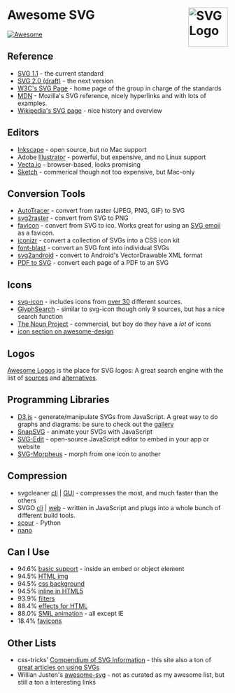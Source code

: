 # Awesome SVG [<img alt="SVG Logo" src="https://www.vectorlogo.zone/logos/w3_svg/w3_svg-icon.svg" height="90" align="right"/>](https://www.w3.org/Graphics/SVG/)

[![Awesome](https://awesome.re/badge.svg)](https://awesome.re)

## Reference

 * [SVG 1.1](https://www.w3.org/TR/SVG11/) - the current standard
 * [SVG 2.0 (draft)](https://svgwg.org/svg2-draft/) - the next version
 * [W3C's SVG Page](https://www.w3.org/Graphics/SVG/) - home page of the group in charge of the standards
 * [MDN](https://developer.mozilla.org/en-US/docs/Web/SVG) - Mozilla's SVG reference, nicely hyperlinks and with lots of examples.
 * [Wikipedia's SVG page](https://en.wikipedia.org/wiki/Scalable_Vector_Graphics) - nice history and overview

## Editors
 * [Inkscape](https://inkscape.org/) - open source, but no Mac support
 * Adobe [Illustrator](https://www.adobe.com/products/illustrator.html) - powerful, but expensive, and no Linux support
 * [Vecta.io](https://vecta.io/) - browser-based, looks promising
 * [Sketch](https://www.sketchapp.com/) - commerical though not too expensive, but Mac-only

## Conversion Tools
 * [AutoTracer](https://www.autotracer.org/) - convert from raster (JPEG, PNG, GIF) to SVG
 * [svg2raster](https://www.fileformat.info/convert/image/svg2raster.htm) - convert from SVG to PNG
 * [favicon](https://favicon.fileformat.info/) - convert from SVG to ico.  Works great for using an [SVG emoji](https://github.com/FileFormatInfo/awesome-emoji#awesome-images) as a favicon.
 * [iconizr](https://iconizr.com/) - convert a collection of SVGs into a CSS icon kit
 * [font-blast](https://github.com/eugene1g/font-blast) - convert an SVG font into individual SVGs
 * [svg2android](https://inloop.github.io/svg2android/) - convert to Android's VectorDrawable XML format
 * [PDF to SVG](http://pramodhkp.com/index.html) - convert each page of a PDF to an SVG

## Icons

  * [svg-icon](https://github.com/leungwensen/svg-icon) - includes icons from [over 30](https://github.com/leungwensen/svg-icon#svg-icon-collections) different sources.
  * [GlyphSearch](https://glyphsearch.com/) - similar to svg-icon though only 9 sources, but has a nice search function
  * [The Noun Project](https://thenounproject.com/) - commercial, but boy do they have a *lot* of icons
  * [icon section on awesome-design](https://github.com/oscarotero/awesome-design#svg-icons)

## Logos
[Awesome Logos](https://www.awesomelogos.org/) is the place for SVG logos:  A great search engine with the list of [sources](https://www.awesomelogos.org/sources/index.html) and [alternatives](https://www.awesomelogos.org/alternatives/index.html).  

<!-- The ones here have something noteworthy:
 * [VectorLogoZone](https://www.vectorlogo.zone) - uniform layout and free to use (including hot-linking)
 -->

## Programming Libraries
 * [D3.js](https://d3js.org/) - generate/manipulate SVGs from JavaScript. A great way to do graphs and diagrams: be sure to check out the [gallery](https://github.com/d3/d3/wiki/Gallery)
 * [SnapSVG](http://snapsvg.io/) - animate your SVGs with JavaScript
  * [SVG-Edit](https://github.com/SVG-Edit/svgedit) - open-source JavaScript editor to embed in your app or website
  * [SVG-Morpheus](http://alexk111.github.io/SVG-Morpheus/) - morph from one icon to another

## Compression
 * svgcleaner [cli](https://github.com/RazrFalcon/svgcleaner) | [GUI](https://github.com/RazrFalcon/svgcleaner-gui) - compresses the most, and much faster than the others
 * SVGO [cli](https://github.com/svg/svgo) | [web](https://jakearchibald.github.io/svgomg/) - written in JavaScript and plugs into a whole bunch of different build tools.
 * [scour](https://github.com/scour-project/scour) - Python
 * [nano](https://vecta.io/nano)

## Can I Use

 * 94.6% [basic support](https://caniuse.com/#feat=svg) - inside an embed or object element
 * 94.5% [HTML img](https://caniuse.com/#feat=svg-img)
 * 94.5% [css background](https://caniuse.com/#feat=svg-css)
 * 94.5% [inline in HTML5](https://caniuse.com/#feat=svg-html5)
 * 93.9% [filters](https://caniuse.com/#feat=svg-filters)
 * 88.4% [effects for HTML](https://caniuse.com/#feat=svg)
 * 88.0% [SMIL animation](https://caniuse.com/#feat=svg-smil) - all except IE
 * 18.4% [favicons](https://caniuse.com/#feat=link-icon-svg)

## Other Lists
 * css-tricks' [Compendium of SVG Information](https://css-tricks.com/mega-list-svg-information/) - this site also a ton of [great articles on using SVGs](https://css-tricks.com/tag/svg/)
 * Willian Justen's [awesome-svg](https://github.com/willianjusten/awesome-svg) - not as curated as my awesome list, but still a ton a interesting links
